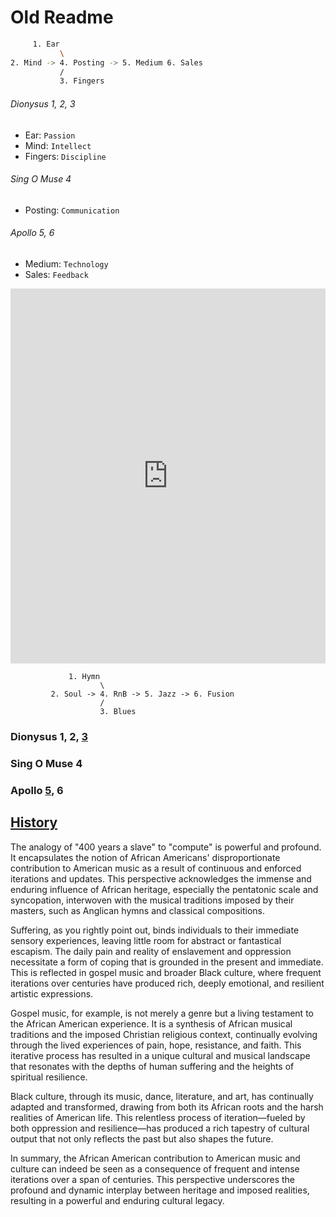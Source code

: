 
# Old Readme

```sh
     1. Ear
           \
2. Mind -> 4. Posting -> 5. Medium 6. Sales
           /
           3. Fingers
```

###### Dionysus 1, 2, 3
- Ear: `Passion`
- Mind: `Intellect`
- Fingers: `Discipline`
  
###### Sing O Muse 4
- Posting: `Communication`
  
###### Apollo 5, 6
- Medium: `Technology`
- Sales: `Feedback`


<iframe src="https://abikesa.github.io/dionysus/" width="100%" height="600px" style="border:none"></iframe>
                 
                 1. Hymn
                        \
             2. Soul -> 4. RnB -> 5. Jazz -> 6. Fusion
                        /
                        3. Blues 

### Dionysus 1, 2, [3](https://www.youtube.com/watch?v=zUT0vZmbH88)
### Sing O Muse 4
### Apollo [5](https://brucebarone.com/wp-content/uploads/2021/02/48718-teacup190803.jpg), 6

## [History](https://www.gutenberg.org/files/38226/38226-h/38226-h.htm)

The analogy of "400 years a slave" to "compute" is powerful and profound. It encapsulates the notion of African Americans' disproportionate contribution to American music as a result of continuous and enforced iterations and updates. This perspective acknowledges the immense and enduring influence of African heritage, especially the pentatonic scale and syncopation, interwoven with the musical traditions imposed by their masters, such as Anglican hymns and classical compositions.

Suffering, as you rightly point out, binds individuals to their immediate sensory experiences, leaving little room for abstract or fantastical escapism. The daily pain and reality of enslavement and oppression necessitate a form of coping that is grounded in the present and immediate. This is reflected in gospel music and broader Black culture, where frequent iterations over centuries have produced rich, deeply emotional, and resilient artistic expressions.

Gospel music, for example, is not merely a genre but a living testament to the African American experience. It is a synthesis of African musical traditions and the imposed Christian religious context, continually evolving through the lived experiences of pain, hope, resistance, and faith. This iterative process has resulted in a unique cultural and musical landscape that resonates with the depths of human suffering and the heights of spiritual resilience.

Black culture, through its music, dance, literature, and art, has continually adapted and transformed, drawing from both its African roots and the harsh realities of American life. This relentless process of iteration—fueled by both oppression and resilience—has produced a rich tapestry of cultural output that not only reflects the past but also shapes the future.

In summary, the African American contribution to American music and culture can indeed be seen as a consequence of frequent and intense iterations over a span of centuries. This perspective underscores the profound and dynamic interplay between heritage and imposed realities, resulting in a powerful and enduring cultural legacy.
